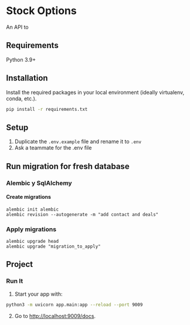 # Stock Options
An API to    

## Requirements

Python 3.9+

## Installation
Install the required packages in your local environment (ideally virtualenv, conda, etc.).

```sh
pip install -r requirements.txt
```

## Setup
1. Duplicate the `.env.example` file and rename it to `.env`
2. Ask a teammate for the .env file

## Run migration for fresh database
### Alembic y SqlAlchemy
#### Create migrations
```
alembic init alembic
alembic revision --autogenerate -m "add contact and deals"
```
 
### Apply migrations 
```
alembic upgrade head
alembic upgrade "migration_to_apply"
```


## Project

### Run It

1. Start your app with:

```sh
python3 -m uvicorn app.main:app --reload --port 9009
```

2. Go to [http://localhost:9009/docs](http://localhost:8000/docs).




